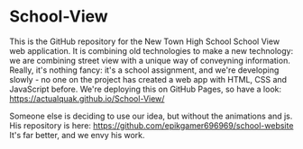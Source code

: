 # School-View

This is the GitHub repository for the New Town High School School View web application.
It is combining old technologies to make a new technology: we are combining street view with a unique way of conveyning information. 
Really, it's nothing fancy: it's a school assignment, and we're developing slowly - no one on the project has created a web app with HTML, CSS and JavaScript before.
We're deploying this on GitHub Pages, so have a look: https://actualquak.github.io/School-View/

Someone else is deciding to use our idea, but without the animations and js. His repository is here: https://github.com/epikgamer696969/school-website It's far better, and we envy his work.
